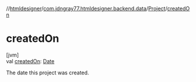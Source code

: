 //[htmldesigner](../../../index.md)/[com.jdngray77.htmldesigner.backend.data](../index.md)/[Project](index.md)/[createdOn](created-on.md)

# createdOn

[jvm]\
val [createdOn](created-on.md): [Date](https://docs.oracle.com/javase/8/docs/api/java/util/Date.html)

The date this project was created.
